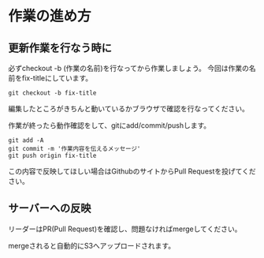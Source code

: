 # 作業の進め方

## 更新作業を行なう時に

必ずcheckout -b (作業の名前)を行なってから作業しましょう。
今回は作業の名前をfix-titleにしています。

    git checkout -b fix-title

編集したところがきちんと動いているかブラウザで確認を行なってください。

作業が終ったら動作確認をして、gitにadd/commit/pushします。

    git add -A
    git commit -m '作業内容を伝えるメッセージ'
    git push origin fix-title

この内容で反映してほしい場合はGithubのサイトからPull Requestを投げてください。

## サーバーへの反映

リーダーはPR(Pull Request)を確認し、問題なければmergeしてください。

mergeされると自動的にS3へアップロードされます。
